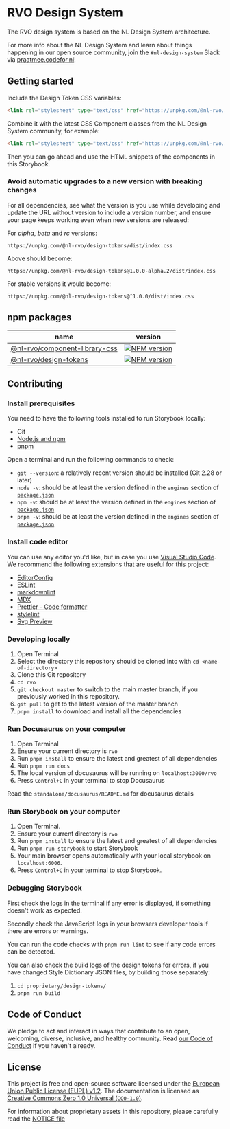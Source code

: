 <!-- @license CC0-1.0 -->

# RVO Design System

The RVO design system is based on the NL Design System architecture.

For more info about the NL Design System and learn about things happening in our open source community, join the `#nl-design-system` Slack via [praatmee.codefor.nl](https://praatmee.codefor.nl)!

## Getting started

Include the Design Token CSS variables:

```html
<link rel="stylesheet" type="text/css" href="https://unpkg.com/@nl-rvo/design-tokens/dist/index.css" />
```

Combine it with the latest CSS Component classes from the NL Design System community, for example:

```html
<link rel="stylesheet" type="text/css" href="https://unpkg.com/@nl-rvo/component-library-css/dist/index.css" />
```

Then you can go ahead and use the HTML snippets of the components in this Storybook.

### Avoid automatic upgrades to a new version with breaking changes

For all dependencies, see what the version is you use while developing and update the URL without version to include a version number, and ensure your page keeps working even when new versions are released:

For _alpha_, _beta_ and _rc_ versions:

```text
https://unpkg.com/@nl-rvo/design-tokens/dist/index.css
```

Above should become:

```text
https://unpkg.com/@nl-rvo/design-tokens@1.0.0-alpha.2/dist/index.css
```

For stable versions it would become:

```text
https://unpkg.com/@nl-rvo/design-tokens@^1.0.0/dist/index.css
```

## npm packages

| name                                                                                         | version                                                                                                                                       |
| -------------------------------------------------------------------------------------------- | --------------------------------------------------------------------------------------------------------------------------------------------- |
| [@nl-rvo/component-library-css](https://www.npmjs.com/package/@nl-rvo/component-library-css) | [![NPM version](https://img.shields.io/npm/v/@nl-rvo/component-library-css.svg)](https://www.npmjs.com/package/@nl-rvo/component-library-css) |
| [@nl-rvo/design-tokens](https://www.npmjs.com/package/@nl-rvo/design-tokens)                 | [![NPM version](https://img.shields.io/npm/v/@nl-rvo/design-tokens.svg)](https://www.npmjs.com/package/@nl-rvo/design-tokens)                 |

## Contributing

### Install prerequisites

You need to have the following tools installed to run Storybook locally:

- Git
- [Node.js and npm](https://nodejs.org/en/)
- [pnpm](https://pnpm.io/installation)

Open a terminal and run the following commands to check:

- `git --version`: a relatively recent version should be installed (Git 2.28 or later)
- `node -v`: should be at least the version defined in the `engines` section of [`package.json`](./package.json)
- `npm -v`: should be at least the version defined in the `engines` section of [`package.json`](./package.json)
- `pnpm -v`: should be at least the version defined in the `engines` section of [`package.json`](./package.json)

### Install code editor

You can use any editor you'd like, but in case you use [Visual Studio Code](https://code.visualstudio.com/).
We recommend the following extensions that are useful for this project:

- [EditorConfig](https://marketplace.visualstudio.com/items?itemName=EditorConfig.EditorConfig)
- [ESLint](https://marketplace.visualstudio.com/items?itemName=dbaeumer.vscode-eslint)
- [markdownlint](https://marketplace.visualstudio.com/items?itemName=DavidAnson.vscode-markdownlint)
- [MDX](https://marketplace.visualstudio.com/items?itemName=silvenon.mdx)
- [Prettier - Code formatter](https://marketplace.visualstudio.com/items?itemName=esbenp.prettier-vscode)
- [stylelint](https://marketplace.visualstudio.com/items?itemName=stylelint.vscode-stylelint)
- [Svg Preview](https://marketplace.visualstudio.com/items?itemName=SimonSiefke.svg-preview)

### Developing locally

1. Open Terminal
2. Select the directory this repository should be cloned into with `cd <name-of-directory>`
3. Clone this Git repository
4. `cd rvo`
5. `git checkout master` to switch to the main master branch, if you previously worked in this repository.
6. `git pull` to get to the latest version of the master branch
7. `pnpm install` to download and install all the dependencies

### Run Docusaurus on your computer

1. Open Terminal
2. Ensure your current directory is `rvo`
3. Run `pnpm install` to ensure the latest and greatest of all dependencies
4. Run `pnpm run docs`
5. The local version of docusaurus will be running on `localhost:3000/rvo`
6. Press `Control+C` in your terminal to stop Docusaurus

Read the `standalone/docusaurus/README.md` for docusaurus details

### Run Storybook on your computer

1. Open Terminal.
2. Ensure your current directory is `rvo`
3. Run `pnpm install` to ensure the latest and greatest of all dependencies
4. Run `pnpm run storybook` to start Storybook
5. Your main browser opens automatically with your local storybook on `localhost:6006`.
6. Press `Control+C` in your terminal to stop Storybook.

### Debugging Storybook

First check the logs in the terminal if any error is displayed, if something doesn't work as expected.

Secondly check the JavaScript logs in your browsers developer tools if there are errors or warnings.

You can run the code checks with `pnpm run lint` to see if any code errors can be detected.

You can also check the build logs of the design tokens for errors, if you have changed Style Dictionary JSON files, by building those separately:

1. `cd proprietary/design-tokens/`
2. `pnpm run build`

## Code of Conduct

We pledge to act and interact in ways that contribute to an open, welcoming, diverse, inclusive, and healthy community. Read [our Code of Conduct](CODE_OF_CONDUCT.md) if you haven't already.

## License

This project is free and open-source software licensed under the [European Union Public License (EUPL) v1.2](LICENSE.md). The documentation is licensed as [Creative Commons Zero 1.0 Universal (`CC0-1.0`)](https://creativecommons.org/publicdomain/zero/1.0/legalcode).

For information about proprietary assets in this repository, please carefully read the [NOTICE file](NOTICE.md)
